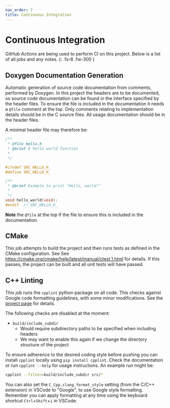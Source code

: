 ```yaml
---
nav_order: 7
title: Continuous Integration
---
```


# Continuous Integration
GitHub *Actions* are being used to perform CI on this project. Below is a list of all jobs and any notes.
{: .fs-6 .fw-300 }

## Doxygen Documentation Generation
Automatic generation of source code documentation from comments, performed by Doxygen. In this project the headers are to be documented, so source code documentation can be found in the interface specified by the header files. To ensure the file is included in the documentation it needs a `@file` comment at the top. Only comments relating to implementation details should be in the C source files. All usage documentation should be in the header files.

A minimal header file may therefore be:
```cpp
/**
 * @file hello.h
 * @brief A hello world function
 * 
 */

#ifndef SRC_HELLO_H_
#define SRC_HELLO_H_

/**
 * @brief Example to print "Hello, world!"
 * 
 */
void hello_world(void);
#endif  // SRC_HELLO_H_
```
**Note** the `@file` at the top if the file to ensure this is included in the documentation.

## CMake
This job attempts to build the project and then runs tests as defined in the CMake configuration. See See https://cmake.org/cmake/help/latest/manual/ctest.1.html for details. If this passes, the project can be built and all unit tests will have passed.

## C++ Linting
This job runs the `cpplint` python package on all code. This checks against Google code formatting guidelines, with some minor modifications. See the [project page](https://github.com/cpplint/cpplint) for details.

The following checks are disabled at the moment:
- `build/include_subdir`
  - Would require subdirectory paths to be specified when including headers
  - We may want to enable this again if we change the directory structure of the project

To ensure adherence to the desired coding style before pushing you can install `cpplint` locally using `pip install cpplint`. Check the documentation or run `cpplint --help` for usage instructions. An example run might be:

```sh
cpplint --filter=build/include_subdir src/*
```

You can also set the `C_Cpp.clang_format_style` setting (from the C/C++ extension) in VSCode to "Google", to use Google style formatting. Remember you can apply formatting at any time using the keyboard shortcut `Ctrl`+`Shift`+`i` in VSCode.
